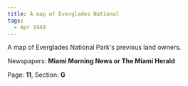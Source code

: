 ```yaml
---  
title: A map of Everglades National  
tags:  
  - Apr 1949  
---  
```

  
A map of Everglades National Park's previous land owners.  
  
Newspapers: **Miami Morning News or The Miami Herald**  
  
Page: **11**, Section: **G** 
